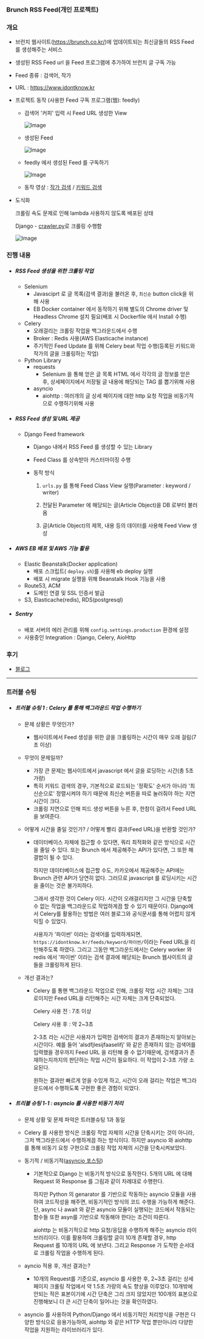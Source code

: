 ### Brunch RSS Feed(개인 프로젝트)



### 개요

- 브런치 웹사이트(https://brunch.co.kr/)에 업데이트되는 최신글들의 RSS Feed 를 생성해주는 서비스

- 생성된 RSS Feed url 을 Feed 프로그램에 추가하여 브런치 글 구독 가능

- Feed 종류 : 검색어, 작가

- URL : https://www.idontknow.kr

- 프로젝트 동작 (사용한 Feed 구독 프로그램(웹): feedly)

  - 검색어 '커피' 입력 시 Feed URL 생성한 View

    ![Image](https://github.com/kimdohwan/MyStudy/blob/master/project/images/brunch/search.png)

    

  - 생성된 Feed

    ![Image](https://github.com/kimdohwan/MyStudy/blob/master/project/images/brunch/feed.png)

    

  - feedly 에서 생성된 Feed 를 구독하기

    ![Image](https://github.com/kimdohwan/MyStudy/blob/master/project/images/brunch/feedly.png)

    

  - 동작 영상 : [작가 검색](https://youtu.be/m4htPBcDcng) / [키워드 검색](https://youtu.be/1qhyNqZItJI)

- 도식화

  크롤링 속도 문제로 인해 lambda 사용하지 않도록 배포된 상태

  Django - [crawler.py](https://github.com/kimdohwan/Brunch-RSS-Feed/blob/master/app/articles/utils/crawling/crawler.py)로 크롤링 수행함

  ![Image](https://github.com/kimdohwan/Project/blob/master/blueprint_brunch.png)

### 진행 내용

- ##### RSS Feed 생성을 위한 크롤링 작업 

  - Selenium
    - Javasciprt 로 글 목록(검색 결과)을 불러온 후, `최신순` button click을 위해 사용
    - EB Docker container 에서 동작하기 위해 별도의 Chrome driver 및 Headless Chrome 설치 필요(배포 시 Dockerfile 에서  Install 수행)
  - Celery
    - 오래걸리는 크롤링 작업을 백그라운드에서 수행
    - Broker : Redis 사용(AWS Elasticache instance)
    - 주기적인 Feed Update 를 위해 Celery beat 작업 수행(등록된 키워드와 작가의 글을 크롤링하는 작업)
  - Python Library
    - requests
      - Selenium 을 통해 얻은 글 목록 HTML 에서 각각의 글 정보를 얻은 후, 상세페이지에서 저장될 글 내용에 해당되는 TAG 를 뽑기위해 사용
    - asyncio
      - aiohttp : 여러개의 글 상세 페이지에 대한 http 요청 작업을 비동기적으로 수행하기위해 사용

- ##### RSS Feed 생성 및 URL 제공

  - Django Feed framework

    - Django 내에서 RSS Feed 를 생성할 수 있는 Library

    - Feed Class 를 상속받아 커스터마이징 수행

    - 동작 방식 

      1. ```urls.py``` 를 통해 Feed Class View 실행(Parameter : keyword / writer)

      2. 전달된 Parameter 에 해당되는 글(Article Object)을 DB 로부터 불러옴

      3. 글(Article Object)의 제목, 내용 등의 데이터를 사용해 Feed View 생성

- ##### AWS EB 배포 및 AWS 기능 활용

  - Elastic Beanstalk(Docker application)
    - 배포 스크립트( ```deploy.sh```)를 사용해 eb deploy 실행
    - 배포 시 migrate 실행을 위해 Beanstalk Hook 기능을 사용
  - Route53, ACM 
    - 도메인 연결 및 SSL 인증서 발급
  - S3, Elasticache(redis), RDS(postgresql)

- ##### Sentry

  - 배포 서버의 에러 관리를 위해 ```config.settings.production``` 환경에 설정
  - 사용중인 Integration : Django, Celery, AioHttp 

### 후기

- [블로그](https://devdoh.tistory.com/59)

---

### 트러블 슈팅

- ##### 트러블 슈팅 1 : Celery 를 통해 백그라운드 작업 수행하기

  - 문제 상황은 무엇인가?

    - 웹사이트에서 Feed 생성을 위한 글을 크롤링하는 시간이 매우 오래 걸림(7초 이상)

  - 무엇이 문제일까?

    - 가장 큰 문제는 웹사이트에서 javascript 에서 글을 로딩하는 시간(총 5초 가량)
    - 특히 키워드 검색의 경우, 기본적으로 로드되는 '정확도' 순서가 아니라 '최신순으로' 정렬시켜야 하기 때문에 최신순 버튼을 따로 눌러줘야 하는 지연시간이 크다.
    - 크롤링 지연으로 인해 피드 생성 버튼을 누른 후, 한참이 걸려서 Feed URL 을 보여준다.

  - 어떻게 시간을 줄일 것인가? / 어떻게 빨리 결과(Feed URL)을 반환할 것인가?

    - 데이터베이스 자체에 접근할 수 있다면, 쿼리 최적화와 같은 방식으로 시간을 줄일 수 있다. 또는 Brunch 에서 제공해주는 API가 있다면, 그 또한 해결법이 될 수 있다.

      하지만 데이터베이스에 접근할 수도, 카카오에서 제공해주는 API에는 Brunch 관련 API가 당연히 없다. 그러므로 javascript 를 로딩시키는 시간을 줄이는 것은 불가피하다.

      그래서 생각한 것이 Celery 이다. 시간이 오래걸리지만 그 시간을 단축할 수 없는 작업을 백그라운드로 작업하게끔 할 수 있기 때문이다. Django에서 Celery를 활용하는 방법은 여러 블로그와 공식문서를 통해 어렵지 않게 익힐 수 있었다. 

      사용자가 '파이썬' 이라는 검색어를 입력하게되면, ```https://idontknow.kr/feeds/keyword/파이썬/```이라는 Feed URL을 리턴해주도록 하였다. 그리고 그동안 백그라운드에서는 Celery worker 와 redis 에서 '파이썬' 이라는 검색 결과에 해당되는 Brunch 웹사이트의 글들을 크롤링하게 된다. 

   - 개선 결과는? 

      - Celery 를 통핸 백그라운드 작업으로 인해, 크롤링 작업 시간 자체는 그대로이지만 Feed URL을 리턴해주는 시간 자체는 크게 단축되었다. 

        Celery 사용 전 : 7초 이상 

        Celery 사용 후 : 약 2~3초

        2-3초 라는 시간은 사용자가 입력한 검색어의 결과가 존재하는지 알아보는 시간이다. 예를 들어 'alsdfjlesijfaaselifj' 와 같은 존재하지 않는 검색어를 입력했을 경우까지 Feed URL 을 리턴해 줄 수 없기때문에, 검색결과가 존재하는지까지의 판단하는 작업 시간이 필요하다. 이 작업이 2-3초 가량 소요된다.

        원하는 결과만 빠르게 얻을 수있게 하고, 시간이 오래 걸리는 작업은 백그라운드에서 수행하도록 구현한 좋은 경험이 되었다. 

- ##### 트리블 슈팅 1-1 : asyncio 를 사용한 비동기 처리

  - 문제 상황 및 문제 파악은 트러블슈팅 1과 동일

  - Celery 를 사용한 방식은 크롤링 작업 자체의 시간을 단축시키는 것이 아니라, 그저 백그라운드에서 수행하게끔 하는 방식이다. 하지만 asyncio 와 aiohttp 를 통해 비동기 요청 구현으로 크롤링 작업 자체의 시간을 단축시켜보았다.

  - 동기적 / 비동기적([asyncio 포스팅](https://github.com/kimdohwan/MyStudy/blob/master/etc/asyncio.md))

    - 기본적으로 Django 는 비동기적 방식으로 동작한다. 5개의 URL 에 대해 Request 와 Response 를 그림과 같이 차례대로 수행한다.

      하지만 Python 의 genarator 를 기반으로 작동하는 asyncio 모듈을 사용하여 코드작성을 해주면, 비동기적인 방식의 코드 수행을 가능하게 해준다. 단, async 나 await 와 같은 asyncio 모듈이 실행되는 코드에서 작동되는 함수들 또한 asyn를 기반으로 작동해야 한다는 조건이 따른다. 

      aiohttp 는 비동기적으로 http 요청/응답을 수행하게 해주는 asyncio 라이브러리이다. 이를 활용하여 크롤링할 글이 10개 존재할 경우, http Request 를 10개의 URL 에 보낸다. 그리고 Response 가 도착한 순서대로 크롤링 작업을 수행하게 된다. 

  - ayncio 적용 후, 개선 결과는?

    - 10개의 Request를 기준으로, asyncio 를 사용한 후, 2~3초 걸리는 상세 페이지 크롤링 작업에서 약 1.5초 가량의 속도 향상을 이루었다. 10개밖에 안되는 작은 표본이기에 시간 단축은 그리 크지 않았지만 100개의 표본으로 진행해보니 더 큰 시간 단축이 일어나는 것을 확인하였다. 

  - asyncio 를 사용하여 Python/Django 에서 비동기적인 처리방식을 구현은 다양한 방식으로 응용가능하여, aiohttp 와 같은 HTTP 작업 뿐만아니라 다양한 작업을 지원하는 라이브러리가 있다. 

  

  





